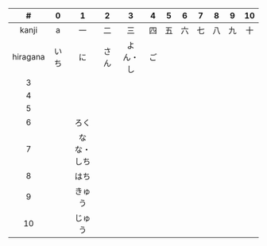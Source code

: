 \# | 0| 1 | 2 | 3 | 4 | 5 | 6 | 7 | 8 | 9 | 10 |
:---:|:---:|:---:|:---:|:---:|:---:|:---:|:---:|:---:|:---:|:---:|:---:|
kanji | a| 一 | 二 | 三 | 四 | 五 | 六 | 七 | 八 | 九 | 十 |
hiragana |いち  | に | さん | よん・し | ご |
3 | ||
4 |  |  |
5 | ||
6 | |ろく |
7 |  | なな・しち |
8|  | はち |
9 |  | きゅう |
10 |  | じゅう |
